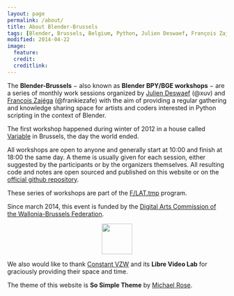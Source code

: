 ```yaml
---
layout: page
permalink: /about/
title: About Blender-Brussels
tags: [Blender, Brussels, Belgium, Python, Julien Deswaef, François Zajéga, F/LAT, Variable]
modified: 2014-04-22
image:
  feature:
  credit:
  creditlink:
---
```


The **Blender-Brussels** − also known as **Blender BPY/BGE workshops** − are a series of monthly work sessions organized by [Julien Deswaef](http://xuv.be) (@xuv) and [François Zajéga](http://frankiezafe.org) (@frankiezafe) with the aim of providing a regular gathering and knowledge sharing space for artists and coders interested in Python scripting in the context of Blender.

The first workshop happened during winter of 2012 in a house called [Variable](http://variable.constantvzw.org) in Brussels, the day the world ended.

All workshops are open to anyone and generally start at 10:00 and finish at 18:00 the same day. A theme is usually given for each session, either suggested by the participants or by the organizers themselves. All resulting code and notes are open sourced and published on this website or on the [official github repository](http://github.com/blender-brussels).

These series of workshops are part of the [F/LAT.tmp](http://f-lat.org) program.

Since march 2014, this event is funded by the [Digital Arts Commission of the Wallonia-Brussels Federation](http://www.arts-numeriques.culture.be/).

<a href="http://www.arts-numeriques.culture.be/" style="display: block; text-align: center; border-bottom: none;"><img src="//blender-brussels.github.io/images/FWB_logo.svg" style="height: 5em;"/></a>

We also would like to thank [Constant VZW](http://constantvzw.org/site/) and its **Libre Video Lab** for graciously providing their space and time.

The theme of this website is **So Simple Theme** by [Michael Rose](http://mademistakes).

